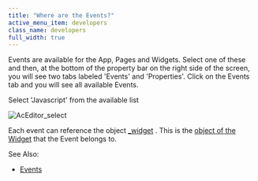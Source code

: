 ```yaml
---
title: "Where are the Events?"
active_menu_item: developers
class_name: developers
full_width: true
---
```



Events are available for the App, Pages and Widgets. Select one of these and then, at the bottom of the property bar on the right side of the screen, you will see two tabs labeled 'Events' and 'Properties'. Click on the Events tab and you will see all available Events.

Select 'Javascript' from the available list

![AcEditor\_select](/img/docs/aceditor_select.png)

Each event can reference the object [\_widget](../../../client-api/objects-titbits/ref-widget.htm) . This is the [object of the Widget](../important-details/the-widget-object.htm) that the Event belongs to.

See Also:

 - [Events](../../../../widget-properties-events/events/index.htm)


